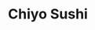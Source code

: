 ---
layout: place
title: "Chiyo Sushi"
permalink: /maryland/baltimore/chiyo-sushi.html
stateAbbr: MD
stateName: Maryland
cityName: Baltimore
seo:
  name: "Chiyo Sushi"
  type: Restaurant
  links: null
description: "Chiyo Sushi serves delicious sushi in Baltimore, Maryland. Try fresh Japanese dishes for a great dining experience. "
place_id: ChIJ0TmnfK8ayIkR3AGWJu0exRA
photos:
  - name: >-
      places/ChIJ0TmnfK8ayIkR3AGWJu0exRA/photos/AeeoHcL5Sbt8NMVAOd_stvG9dDWScno8fnydbQPNuGMjhI3co9-EZUj9b8efUVE0hGQHmjyKM8Qxvc7dMVEc2tcbGPC8DTNNMjC7WmRhmC4rwu9X1CqI0aopWCw_zgsJ9MOyrZV1ctOCALZNIEJelP-odPOY0MbdlbdV7h-ZzY6LmkfKTfssvvspBkiuPpgdU04yGb_26uuA-DLr7IiDtqM376FhVtPd6_m6CggSZQFzIeXfIdwLCA44ftCuJbPgn55nA1c4jNw_zPlWE7cakbBfobWE-kS3WzddyECGlnkiJwuwcGxYLA3pvr--DJEsLX1os-wHrhd8yLLhW35al6jOKwsmhypqWt4OcuXPlGWTK7Dyt60yVRS7dNb0iacvaSudTaAZdnDzNZ9wNtLrFVr1GvDrfhz3CU_SVAuHoBClHpw
    widthPx: 4800
    heightPx: 3468
    authorAttributions:
      - displayName: Lowell Larsson
        uri: https://maps.google.com/maps/contrib/101416524798905959228
        photoUri: >-
          https://lh3.googleusercontent.com/a-/ALV-UjWh-Gak3WRR92YTuUToboelHq_iR3cVz3aPc1LyrpI9l5l9y2zPkQ=s100-p-k-no-mo
    flagContentUri: >-
      https://www.google.com/local/imagery/report/?cb_client=maps_api_places.places_api&image_key=!1e10!2sCIHM0ogKEICAgICE1MHnDQ&hl=en-US
    googleMapsUri: >-
      https://www.google.com/maps/place//data=!3m4!1e2!3m2!1sCIHM0ogKEICAgICE1MHnDQ!2e10!4m2!3m1!1s0x89c81aaf7ca739d1:0x10c51eed269601dc
  - name: >-
      places/ChIJ0TmnfK8ayIkR3AGWJu0exRA/photos/AeeoHcJtT6gQnh96mQ0jioFZQmW-2yjX2r8eDwW1FVeO0uftmFfGW7kIQYp_qBxKQ8k4X8Dwg5MQ3htoO8e7RowgKtIMCl-9h0fPj2J0OpMFuOBv0aDH-AsHNKsYatBzkuHs2w79GWvVROyvo0X7ATMsJc3itkAxaQbDDTUzsGZTA7dcEjtkfrYZGwibUL8AlrmOhXzqe4ZDMp5G5o4BE51oKz-VS0fPaDlI-VLePsVaKveLzJH-n_JalbR827FSRed_FKfL73KSk7zQjmUdMjIEYb89-ngxDiPf8GYeTtiGM2NrUg
    widthPx: 3853
    heightPx: 2886
    authorAttributions:
      - displayName: Chiyo Sushi
        uri: https://maps.google.com/maps/contrib/110041522928549523473
        photoUri: >-
          https://lh3.googleusercontent.com/a/ACg8ocJfiQUFsqzf0fxQ7hwlgZYi5AtJkrJqge8rv3OsuNlsI_vXAw=s100-p-k-no-mo
    flagContentUri: >-
      https://www.google.com/local/imagery/report/?cb_client=maps_api_places.places_api&image_key=!1e10!2sAF1QipPlWayWs8x0SJBv0FMWf6zI23EFBxP5hdynJsVG&hl=en-US
    googleMapsUri: >-
      https://www.google.com/maps/place//data=!3m4!1e2!3m2!1sAF1QipPlWayWs8x0SJBv0FMWf6zI23EFBxP5hdynJsVG!2e10!4m2!3m1!1s0x89c81aaf7ca739d1:0x10c51eed269601dc
  - name: >-
      places/ChIJ0TmnfK8ayIkR3AGWJu0exRA/photos/AeeoHcLppQy-t9g-P-QjKw2RKEqY_kUagh23eNjPpE8qgewHLFTV_zz5QKRc7t2PpiVbboDrUHTNrvpeY5iIPSOuWBS_wZvlJ99N5M1R-4dYvSM8ZFcg6YpjEHOEcKK_3fmn1W6JABAsxhEE7yVFmu9-NabZZMcFjI8yah-nRpjo2rmBq3BWP3VWe57xjzEJuxKZF0_Z8q1kNAzUND-JloKsGlKtYvXfLV4vaEgmDP-EWu_PgAfw2l73SRom9wrT-sq0XynKYSH0bd5sxuX3qPQQlV0DFmA3j_ZGFuYNI04kUaN8VeAD3UDYqrjn6u-R8aEgVwU3ywWQxft3WUisCAR2sQ3XAsnJ30bdCgGk39r6_tmt745wUGw2RPW2adjgrOtkCEjCR-Tvxxqoh0Cg_K5F1R7cWUkUgjLiE3xu9G3szxge5cBr
    widthPx: 3600
    heightPx: 4800
    authorAttributions:
      - displayName: Phuoc Vo (Tam Dinh)
        uri: https://maps.google.com/maps/contrib/108843963142470421018
        photoUri: >-
          https://lh3.googleusercontent.com/a-/ALV-UjU6K03_tkDmAEyGwdgicwh3d5xtRHidy4uuZuzyUv9d6syD0yfG=s100-p-k-no-mo
    flagContentUri: >-
      https://www.google.com/local/imagery/report/?cb_client=maps_api_places.places_api&image_key=!1e10!2sCIHM0ogKEICAgIDL7vP74gE&hl=en-US
    googleMapsUri: >-
      https://www.google.com/maps/place//data=!3m4!1e2!3m2!1sCIHM0ogKEICAgIDL7vP74gE!2e10!4m2!3m1!1s0x89c81aaf7ca739d1:0x10c51eed269601dc
  - name: >-
      places/ChIJ0TmnfK8ayIkR3AGWJu0exRA/photos/AeeoHcJPdw_pxgoqzPpAy2LzKagRXvhwdxB-WiwaNPMnBtH9iye76IfapdaFNaqfhx3fObT0JXZH3TDx6aumeOE00wnzD5j3OyMY9CUCBJ1SCIA8zXlEeQwJ8pxDIZmNQtJHmqDvUN0lB5NwZVub-yFvA0GgZSywOOSM14Q0mN3IwpNIVn_Ci2y2E1sXFd21pKdz2-5zGb4HPRqhLkUVXW3HGC0GR_4EIAD6S_OLuiW9_21-hOb_LeRe56mxm2x5K4N02x7svoV-L9JjsaFVEQtKvt42IzAs0GlkEzlrVMv73_pLo0QsZAligwcRqOehaNri8wA-xVmNJ36E7BHojW4zxM0F5mLNrih_MSNkwwQGpkp1l-vYinzOcXcUkzWEP3PUqlhrjgn5xJ0DDzcc93a02wPdp2ATmcVMVGB6kOilve_br33Z
    widthPx: 4032
    heightPx: 3024
    authorAttributions:
      - displayName: Wendy Chang
        uri: https://maps.google.com/maps/contrib/112366170795091168404
        photoUri: >-
          https://lh3.googleusercontent.com/a-/ALV-UjXtG3DL5kcd8XRp7nwbNfEsORvTCLNmT4twQlLMOINyrYX66Ug8Fg=s100-p-k-no-mo
    flagContentUri: >-
      https://www.google.com/local/imagery/report/?cb_client=maps_api_places.places_api&image_key=!1e10!2sCIHM0ogKEICAgMDQ8cehqwE&hl=en-US
    googleMapsUri: >-
      https://www.google.com/maps/place//data=!3m4!1e2!3m2!1sCIHM0ogKEICAgMDQ8cehqwE!2e10!4m2!3m1!1s0x89c81aaf7ca739d1:0x10c51eed269601dc
  - name: >-
      places/ChIJ0TmnfK8ayIkR3AGWJu0exRA/photos/AeeoHcINoz1y03puxMa99EHuAHBWFxlmaQnKQcU-6Y8nbGHushWdtHg-do3CuF3aGQCPU_qmVFKCxAA9D9kQPnhOVjR61zAPfAnbZP55_5gtkKvrcMjmeDEAK5Dk73pCrWgY05LwsByPz6SSMUWfs7ZYRaswWQFpMn_pdCC2vVzQ54qXGZbLZGj6jRj_kU7q3PxlPRuqVq9y_xyHs9qa8DBF4Sg5PyypA9pyB8LWmRQftbSRc-DPzQiDzQKrE7iZbrPdnV9txiA09YbfKhlTSdRtxAzHHknwwzbbpKt5Fk9sNwDW0Ml_korFXCz74wC4syLOhfGU60kUaud1A3jJPUlrItnCHwXgnlEFezamdfvGKdOsSBQajyVaDpWRHMMI_rxPeLN1tJzOYYKXiBjaFaufWdKqPmSfR2r4JjDXL5OO2ww
    widthPx: 4032
    heightPx: 3024
    authorAttributions:
      - displayName: Paulus Ong
        uri: https://maps.google.com/maps/contrib/117927610743736305225
        photoUri: >-
          https://lh3.googleusercontent.com/a-/ALV-UjUCPBj9Z_o8Z3FqYoj0bjpiArqZkis0hiulPtk87xJzTZ11r48Qog=s100-p-k-no-mo
    flagContentUri: >-
      https://www.google.com/local/imagery/report/?cb_client=maps_api_places.places_api&image_key=!1e10!2sCIHM0ogKEICAgICkqqOBVw&hl=en-US
    googleMapsUri: >-
      https://www.google.com/maps/place//data=!3m4!1e2!3m2!1sCIHM0ogKEICAgICkqqOBVw!2e10!4m2!3m1!1s0x89c81aaf7ca739d1:0x10c51eed269601dc
  - name: >-
      places/ChIJ0TmnfK8ayIkR3AGWJu0exRA/photos/AeeoHcIpuL8F7Q9M2C8zpZyeynVX6UDHlC7OwOPAjDhBQp7q34_a36ZMuzWKkL0A2T9Pan32nD5H3vHR7_pOaBqyqb7dbc7qIIszgMoz-TtbminiNajba8LUY8zeLFGPL2rU17mWbE_PQGr8murncYZDYWCzY4wxnftlD1XnR40boysJ1WnMnz82RAWUU1QBVD1MGcSskKkXqZbkAMIRXl4XtsZOztBIqEJP4MOvj8eEGkjmkTWZdGXCG55KjYhJuyXplTJXF4B96_TZrlqLo4ID0OpnU6Vzk4mh5WiThNzeCjWMQlOCV9TwESc9AN9ElVxpW9AkBu7H4Kep9BPHannrGLA5gGoKeFXAWSX2pzlCVmySA2h-yURob6szO5pPeEWuuJphNsH7YznpmfaBqnla0SnyZ_fv-eP9Xi0vcAAjjCpKXJL8nFFcDcb84yTUKqWt
    widthPx: 2268
    heightPx: 4032
    authorAttributions:
      - displayName: Khalida Casimir-Hawkins
        uri: https://maps.google.com/maps/contrib/108530298060684573620
        photoUri: >-
          https://lh3.googleusercontent.com/a-/ALV-UjVIGSeDoqPjL4OKbvFP3vvXEnDEMhQy42clZqaG63r-uEc_oxUAow=s100-p-k-no-mo
    flagContentUri: >-
      https://www.google.com/local/imagery/report/?cb_client=maps_api_places.places_api&image_key=!1e10!2sCIABIhADyc5UEDMeUGfZekYABguA&hl=en-US
    googleMapsUri: >-
      https://www.google.com/maps/place//data=!3m4!1e2!3m2!1sCIABIhADyc5UEDMeUGfZekYABguA!2e10!4m2!3m1!1s0x89c81aaf7ca739d1:0x10c51eed269601dc
  - name: >-
      places/ChIJ0TmnfK8ayIkR3AGWJu0exRA/photos/AeeoHcKXNqKMaoOH7BNhuVsbLJXp8LXGjUMcrvz-1s0hQMyMWCLn9cc8Xgc10yGyaYWlbLeXDVnpeAnieeFiyS7FKm3fmHnFxCnuT3zeZ_-DfKSHV6XImxEtUdSxPRkMUo9mV-LreY9JC9eBZJvUghiULHGCWhbU2D3G_SXo02VNJxBQiOcil3O6xSo3sp6ecBN3mbzjvA1Az2zhYEyV-O6uyNPdH_B4Rnw9iFVE6guP7oDKs6kwxOwW_oiyIPoGKOPKpZ1Mrdpx30vlBhv1sNr94MyuRs2WKC9kPEu4chKrXDzZKjJBWxsvwkzhWzsmw0X5hK_hg5zmghve23dzlN-Y7IDU_UuAHKx7TvdNvmpm4hNWEY_IJVHYTiWM5le3nM6ZYQ1erhYr1uCs-B7UrNq73liJ9dXHLXqllEcXHss3tFm15Q
    widthPx: 4032
    heightPx: 3024
    authorAttributions:
      - displayName: Wendy Chang
        uri: https://maps.google.com/maps/contrib/112366170795091168404
        photoUri: >-
          https://lh3.googleusercontent.com/a-/ALV-UjXtG3DL5kcd8XRp7nwbNfEsORvTCLNmT4twQlLMOINyrYX66Ug8Fg=s100-p-k-no-mo
    flagContentUri: >-
      https://www.google.com/local/imagery/report/?cb_client=maps_api_places.places_api&image_key=!1e10!2sCIHM0ogKEICAgMDQ8cehaw&hl=en-US
    googleMapsUri: >-
      https://www.google.com/maps/place//data=!3m4!1e2!3m2!1sCIHM0ogKEICAgMDQ8cehaw!2e10!4m2!3m1!1s0x89c81aaf7ca739d1:0x10c51eed269601dc
  - name: >-
      places/ChIJ0TmnfK8ayIkR3AGWJu0exRA/photos/AeeoHcKMkru9iyfpvADrK88vk_fLZK40Iw5O1wDz6Oc_eAtt7jB-dhKVGGTMD9PAb9gxNHud3XuoYqndlT8s8zPkEMJ5XZ3JtUT8OPrR2pUY5L47hHo3eNsxez-uDibcokYE7aOI06KdbfewdbtM0QpGk6Zr_Q9HHcjnw5VxhiJoSQwB4A22JFD1-xYMDaboGwVQMMu-pH01n6UaOn0KlyUX1BGy3r7F2gG2G5AjYZfpLNU8yw6F7gTWHaevFyJ94f3k2F7u3dlE_Uusqje2IuDSeR7wYzvqZfB1Uf0w-cLOR3wN-uzXnPlVlr-CC-kwKftyjONq7F0ZnVyQlUHXFxYCkAl2RTULgAL2x0Dv0o1AAwQT35MVwNEOUvTXtRHmH9za6wsdS1ePtk8f3kKDkvCzp9RNGSktF_A2NVxlFDAkR1jzP-9G
    widthPx: 3024
    heightPx: 4032
    authorAttributions:
      - displayName: Rebecca Krauss Giacomelli
        uri: https://maps.google.com/maps/contrib/113111177955909663367
        photoUri: >-
          https://lh3.googleusercontent.com/a-/ALV-UjXgUZgZ8rGoKjuZoUfdCydnNiy3LTTS-q8w6TFcqfacbcmLLpjO=s100-p-k-no-mo
    flagContentUri: >-
      https://www.google.com/local/imagery/report/?cb_client=maps_api_places.places_api&image_key=!1e10!2sCIHM0ogKEICAgID7w-XPhQE&hl=en-US
    googleMapsUri: >-
      https://www.google.com/maps/place//data=!3m4!1e2!3m2!1sCIHM0ogKEICAgID7w-XPhQE!2e10!4m2!3m1!1s0x89c81aaf7ca739d1:0x10c51eed269601dc
  - name: >-
      places/ChIJ0TmnfK8ayIkR3AGWJu0exRA/photos/AeeoHcLyNgNmsE6ZUpf9WckpCeHgRnHzz2n4k9hf3KEmDr8u9bY42yMEGMPSxAvfjCQA0ol65RtbjkuQbgG46na5KO5qpoqQVmh9usL_Wz8UAZO4zSWDhv-r8taMV5YNScTZUg1czJxb1uKRV77gS_bveOV2_GauoDoNvcWXydahgXpFdMhgZBKI7T2fvTULg1fr6MD8YsHnFGWCqi32LzEwDiIfEOwgs5fz_CEyh3V1yZP_1QLbBr6EippqxVS5rpbMFtTH9BZMhiYEz9Qz6mNqg5IuijdtuRPiqeOUx_4vm9CW0E1RsY3wf0VYJK8Jh7I0bGtmUv_y4cppKhxekNYdw4SyyshGgoTCEq5wEwBiadiUEYL6MYTXe8_3w240tQB5z0ULKHqnEjRUb-6ErIsg2L_jYYtfOdSgC4zRvVXKdazDmCg
    widthPx: 4800
    heightPx: 2700
    authorAttributions:
      - displayName: Travel, Eat & Cook by Liem
        uri: https://maps.google.com/maps/contrib/105118840919234561618
        photoUri: >-
          https://lh3.googleusercontent.com/a-/ALV-UjUNHXPW3HEtevB3WETxcvL1HGoFfvQ1scd1qosbW-xVVBJBv9VgzA=s100-p-k-no-mo
    flagContentUri: >-
      https://www.google.com/local/imagery/report/?cb_client=maps_api_places.places_api&image_key=!1e10!2sCIHM0ogKEICAgIC409bgkwE&hl=en-US
    googleMapsUri: >-
      https://www.google.com/maps/place//data=!3m4!1e2!3m2!1sCIHM0ogKEICAgIC409bgkwE!2e10!4m2!3m1!1s0x89c81aaf7ca739d1:0x10c51eed269601dc
  - name: >-
      places/ChIJ0TmnfK8ayIkR3AGWJu0exRA/photos/AeeoHcJLkE6oe0BQMFgLM9BuMXTswm3Y6WwHmcjbgNsI38bCEc6GTRT5LmqcF4ZqW-FWx9E7sjoTyOCCPeI5OwuX9GR65YwQAEMaxEeBW2TdFqNwYrYAWQCx0Y5NtXVrK3o2lN_60kQHG0upM-M-E2webmtxUIl75R9ioXAIR-TwjhR34oTK2fYbH4QegqlO8t_aX_jJtCC8e8bg0aKfHefrCv3-Z714R_gxtc3NYSqJGcwiLHrXRUqEgEuDoHq6epC_H3f4YFnTy_F8h60gfLBj120yqDcwuzMGUC7Q-ncB6HY5F-VL2G-9NZ4GknFkG8pahaTUgEVvmZ0Rw7ZTh1vrCL22PohOnuflkPl0Hh8kO18NQaDOUpzmxmPFEbc4ChBwtT93NxLF0O-efb_sghJy_TvYIkN3BCQeaHBSzk_VXAOJ9EJA
    widthPx: 3024
    heightPx: 4032
    authorAttributions:
      - displayName: Rebecca Krauss Giacomelli
        uri: https://maps.google.com/maps/contrib/113111177955909663367
        photoUri: >-
          https://lh3.googleusercontent.com/a-/ALV-UjXgUZgZ8rGoKjuZoUfdCydnNiy3LTTS-q8w6TFcqfacbcmLLpjO=s100-p-k-no-mo
    flagContentUri: >-
      https://www.google.com/local/imagery/report/?cb_client=maps_api_places.places_api&image_key=!1e10!2sCIHM0ogKEICAgID7w-Wn4gE&hl=en-US
    googleMapsUri: >-
      https://www.google.com/maps/place//data=!3m4!1e2!3m2!1sCIHM0ogKEICAgID7w-Wn4gE!2e10!4m2!3m1!1s0x89c81aaf7ca739d1:0x10c51eed269601dc
address: 1619 Sulgrave Ave, Baltimore, MD 21209, USA
street: 1619 Sulgrave Ave
city: Baltimore
state: MD
zip: '21209'
country: USA
neighborhood: Mount Washington
latitude: '39.366873'
longitude: '-76.652543'
accessibility_options:
  wheelchairAccessibleParking: true
  wheelchairAccessibleEntrance: true
  wheelchairAccessibleSeating: true
business_status: OPERATIONAL
name: Chiyo Sushi
google_maps_links:
  directionsUri: >-
    https://www.google.com/maps/dir//''/data=!4m7!4m6!1m1!4e2!1m2!1m1!1s0x89c81aaf7ca739d1:0x10c51eed269601dc!3e0
  placeUri: https://maps.google.com/?cid=1208406078922293724
  writeAReviewUri: >-
    https://www.google.com/maps/place//data=!4m3!3m2!1s0x89c81aaf7ca739d1:0x10c51eed269601dc!12e1
  reviewsUri: >-
    https://www.google.com/maps/place//data=!4m4!3m3!1s0x89c81aaf7ca739d1:0x10c51eed269601dc!9m1!1b1
  photosUri: >-
    https://www.google.com/maps/place//data=!4m3!3m2!1s0x89c81aaf7ca739d1:0x10c51eed269601dc!10e5
primary_type: Sushi Restaurant
opening_hours:
  regular: null
  current: null
secondary_opening_hours:
  regular:
    weekdayDescriptions: null
    type: null
  current:
    weekdayDescriptions: null
    type: null
phone: null
price_level: null
price_range: null
rating: null
rating_count: 0
website: null
reviews: null
parking_options: null
payment_options: null
allow_dogs: null
curbside_pickup: null
delivery: null
dine_in: null
good_for_children: null
good_for_groups: null
good_for_sports: null
live_music: null
menu_for_children: null
outdoor_seating: null
reservable: null
restroom: null
serves_beer: null
serves_breakfast: null
serves_brunch: null
serves_cocktails: null
serves_coffee: null
serves_dinner: null
serves_dessert: null
serves_lunch: null
serves_vegetarian_food: null
serves_wine: null
takeout: null
update_category: essentials
summary: null

---